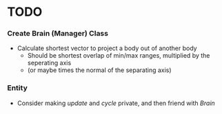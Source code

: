 TODO
====

### Create Brain (Manager) Class
* Calculate shortest vector to project a body out of another body
  * Should be shortest overlap of min/max ranges, multiplied by the seperating axis
  * (or maybe times the normal of the separating axis)


### Entity
* Consider making *update* and *cycle* private, and then friend with *Brain*